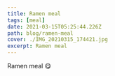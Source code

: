 ```yaml
---
title: Ramen meal
tags: [meal]
date: 2021-03-15T05:25:44.226Z
path: blog/ramen-meal
cover: ./IMG_20210315_174421.jpg
excerpt: Ramen meal
---
```


Ramen meal 😋